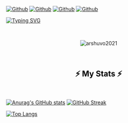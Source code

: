 
[![Github](https://img.shields.io/github/followers/arshuvo2021?style=social)](https://github.com/arshuvo2021)
[![Github](https://img.shields.io/github/last-commit/arshuvo2021/arshuvo2021)](https://github.com/arshuvo2021)
[![Github](https://img.shields.io/github/stars/arshuvo2021/arshuvo2021?style=social)](https://github.com/arshuvo2021)
[![Github](https://img.shields.io/github/watchers/arshuvo2021/arshuvo2021?style=social)](https://github.com/arshuvo2021)

[![Typing SVG](https://readme-typing-svg.herokuapp.com?color=1A7DF7&center=true&vCenter=true&lines=I+am+Md+Abdur+Rahman+Shuvo+%F0%9F%91%8B;Assalamu+Alaikum+Everyone)](https://git.io/typing-svg)
<br/>


<br/>
<p align="center"> <img src="https://komarev.com/ghpvc/?username=arshuvo2021" alt="arshuvo2021" /> </p>
<br/>
 <h2 align="center" style="color: #000; font-family: Goudy Bookletter 1911;">⚡ My Stats ⚡</h2>
   <br/>
 
[![Anurag's GitHub stats](https://github-readme-stats.vercel.app/api?username=arshuvo2021&count_private=true&show_icons=true&theme=tokyonight)](https://github.com/arshuvo2021/)   [![GitHub Streak](https://github-readme-streak-stats.herokuapp.com/?user=arshuvo2021&theme=chartreuse-dark)](https://git.io/streak-stats)

   [![Top Langs](https://github-readme-stats.vercel.app/api/top-langs/?username=arshuvo2021&layout=compactshow_icons=true&theme=tokyonight)](https://github.com/arshuvo2021/)













